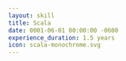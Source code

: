 ```yaml
---
layout: skill
title: Scala
date: 0001-06-01 00:00:00 -0600
experience_duration: 1.5 years
icon: scala-monochrome.svg
---
```

